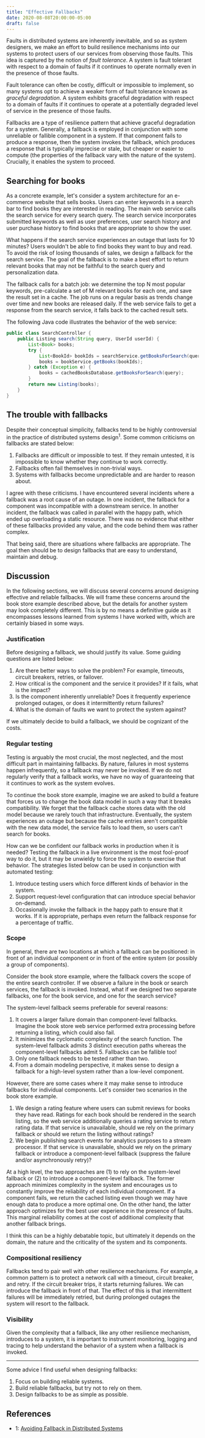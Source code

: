 ```yaml
---
title: "Effective Fallbacks"
date: 2020-08-08T20:00:00-05:00
draft: false
---
```


Faults in distributed systems are inherently inevitable, and so as system designers, we make an effort to build resilience mechanisms into our systems to protect users of our services from observing those faults. This idea is captured by the notion of *fault tolerance*. A system is fault tolerant with respect to a domain of faults if it continues to operate normally even in the presence of those faults. 

Fault tolerance can often be costly, difficult or impossible to implement, so many systems opt to achieve a weaker form of fault tolerance known as *graceful degradation*. A system exhibits graceful degradation with respect to a domain of faults if it continues to operate at a potentially degraded level of service in the presence of those faults.

Fallbacks are a type of resilience pattern that achieve graceful degradation for a system. Generally, a fallback is employed in conjunction with some unreliable or fallible component in a system. If that component fails to produce a response, then the system invokes the fallback, which produces a response that is typically imprecise or stale, but cheaper or easier to compute (the properties of the fallback vary with the nature of the system). Crucially, it enables the system to proceed. 

## Searching for books
As a concrete example, let's consider a system architecture for an e-commerce website that sells books. Users can enter keywords in a search bar to find books they are interested in reading. The main web service calls the search service for every search query. The search service incorporates submitted keywords as well as user preferences, user search history and user purchase history to find books that are appropriate to show the user.

What happens if the search service experiences an outage that lasts for 10 minutes? Users wouldn't be able to find books they want to buy and read. To avoid the risk of losing thousands of sales, we design a fallback for the search service. The goal of the fallback is to make a best effort to return relevant books that may not be faithful to the search query and personalization data.

The fallback calls for a batch job: we determine the top N most popular keywords, pre-calculate a set of M relevant books for each one, and save the result set in a cache. The job runs on a regular basis as trends change over time and new books are released daily. If the web service fails to get a response from the search service, it falls back to the cached result sets.

The following Java code illustrates the behavior of the web service:
```java
public class SearchController {
    public Listing search(String query, UserId userId) {
        List<Book> books;
        try {
            List<BookId> bookIds = searchService.getBooksForSearch(query, userId);
            books = bookService.getBooks(bookIds);
        } catch (Exception e) {
            books = cachedBooksDatabase.getBooksForSearch(query);
        }
        return new Listing(books);
    }
}
```

## The trouble with fallbacks
Despite their conceptual simplicity, fallbacks tend to be highly controversial in the practice of distributed systems design<sup>1</sup>. Some common criticisms on fallbacks are stated below:
1. Fallbacks are difficult or impossible to test. If they remain untested, it is impossible to know whether they continue to work correctly.
2. Fallbacks often fail themselves in non-trivial ways.
3. Systems with fallbacks become unpredictable and are harder to reason about.

I agree with these criticisms. I have encountered several incidents where a fallback was a root cause of an outage. In one incident, the fallback for a component was incompatible with a downstream service. In another incident, the fallback was called in parallel with the happy path, which ended up overloading a static resource. There was no evidence that either of these fallbacks provided any value, and the code behind them was rather complex. 

That being said, there are situations where fallbacks are appropriate. The goal then should be to design fallbacks that are easy to understand, maintain and debug.

## Discussion
In the following sections, we will discuss several concerns around designing effective and reliable fallbacks. We will frame these concerns around the book store example described above, but the details for another system may look completely different. This is by no means a definitive guide as it encompasses lessons learned from systems I have worked with, which are certainly biased in some ways.

### Justification
Before designing a fallback, we should justify its value. Some guiding questions are listed below:
1. Are there better ways to solve the problem? For example, timeouts, circuit breakers, retries, or failover.
2. How critical is the component and the service it provides? If it fails, what is the impact?
3. Is the component inherently unreliable? Does it frequently experience prolonged outages, or does it intermittently return failures?
4. What is the domain of faults we want to protect the system against?

If we ultimately decide to build a fallback, we should be cognizant of the costs.

### Regular testing
Testing is arguably the most crucial, the most neglected, and the most difficult part in maintaining fallbacks. By nature, failures in most systems happen infrequently, so a fallback may never be invoked. If we do not regularly verify that a fallback works, we have no way of guaranteeing that it continues to work as the system evolves. 

To continue the book store example, imagine we are asked to build a feature that forces us to change the book data model in such a way that it breaks compatibility. We forget that the fallback cache stores data with the old model because we rarely touch that infrastructure. Eventually, the system experiences an outage but because the cache entries aren't compatible with the new data model, the service fails to load them, so users can't search for books.

How can we be confident our fallback works in production when it is needed? Testing the fallback in a live environment is the most fool-proof way to do it, but it may be unwieldy to force the system to exercise that behavior. The strategies listed below can be used in conjunction with automated testing:
1. Introduce testing users which force different kinds of behavior in the system. 
2. Support request-level configuration that can introduce special behavior on-demand.
3. Occasionally invoke the fallback in the happy path to ensure that it works. If it is appropriate, perhaps even return the fallback response for a percentage of traffic.

### Scope
In general, there are two locations at which a fallback can be positioned: in front of an individual component or in front of the entire system (or possibly a group of components). 

Consider the book store example, where the fallback covers the scope of the entire search controller. If we observe a failure in the book or search services, the fallback is invoked. Instead, what if we designed two separate fallbacks, one for the book service, and one for the search service?

The system-level fallback seems preferable for several reasons:
1. It covers a larger failure domain than component-level fallbacks. Imagine the book store web service performed extra processing before returning a listing, which could also fail.
2. It minimizes the cyclomatic complexity of the search function. The system-level fallback admits 3 distinct execution paths whereas the component-level fallbacks admit 5. Fallbacks can be fallible too!
3. Only one fallback needs to be tested rather than two.
4. From a domain modeling perspective, it makes sense to design a fallback for a high-level system rather than a low-level component. 

However, there are some cases where it may make sense to introduce fallbacks for individual components. Let's consider two scenarios in the book store example.
1. We design a rating feature where users can submit reviews for books they have read. Ratings for each book should be rendered in the search listing, so the web service additionally queries a rating service to return rating data. If that service is unavailable, should we rely on the primary fallback or should we return the listing without ratings?
2. We begin publishing search events for analytics purposes to a stream processor. If that service is unavailable, should we rely on the primary fallback or introduce a component-level fallback (suppress the failure and/or asynchronously retry)?

At a high level, the two approaches are (1) to rely on the system-level fallback or (2) to introduce a component-level fallback. The former approach minimizes complexity in the system and encourages us to constantly improve the reliability of each individual component. If a component fails, we return the cached listing even though we may have enough data to produce a more optimal one. On the other hand, the latter approach optimizes for the best user experience in the presence of faults. This marginal reliability comes at the cost of additional complexity that another fallback brings.

I think this can be a highly debatable topic, but ultimately it depends on the domain, the nature and the criticality of the system and its components.

### Compositional resiliency
Fallbacks tend to pair well with other resilience mechanisms. For example, a common pattern is to protect a network call with a timeout, circuit breaker, and retry. If the circuit breaker trips, it starts returning failures. We can introduce the fallback in front of that. The effect of this is that intermittent failures will be immediately retried, but during prolonged outages the system will resort to the fallback. 

### Visibility
Given the complexity that a fallback, like any other resilience mechanism, introduces to a system, it is important to instrument monitoring, logging and tracing to help understand the behavior of a system when a fallback is invoked.

<hr/>

Some advice I find useful when designing fallbacks:
1. Focus on building reliable systems.
2. Build reliable fallbacks, but try not to rely on them.
3. Design fallbacks to be as simple as possible.

## References
- 1: [Avoiding Fallback in Distributed Systems](https://aws.amazon.com/builders-library/avoiding-fallback-in-distributed-systems/)
